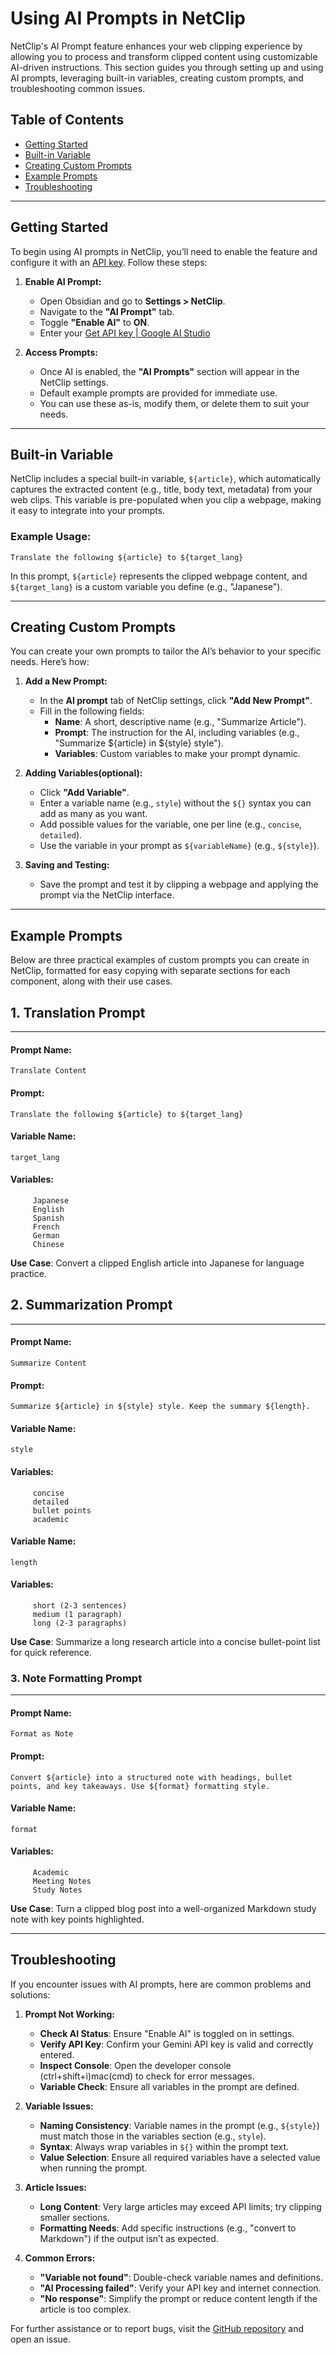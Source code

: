 
# Using AI Prompts in NetClip

NetClip's AI Prompt feature enhances your web clipping experience by allowing you to process and transform clipped content using customizable AI-driven instructions. This section guides you through setting up and using AI prompts, leveraging built-in variables, creating custom prompts, and troubleshooting common issues.

## Table of Contents
- [Getting Started](#getting-started)
- [Built-in Variable](#built-in-variable)
- [Creating Custom Prompts](#creating-custom-prompts)
- [Example Prompts](#example-prompts)
- [Troubleshooting](#troubleshooting)

---

## Getting Started

To begin using AI prompts in NetClip, you’ll need to enable the feature and configure it with an [API key](https://aistudio.google.com/apikey). Follow these steps:

1. **Enable AI Prompt:**
   - Open Obsidian and go to **Settings > NetClip**.
   - Navigate to the **"AI Prompt"** tab.
   - Toggle **"Enable AI"** to **ON**.
   - Enter your [Get API key | Google AI Studio](https://aistudio.google.com/apikey)

2. **Access Prompts:**
   - Once AI is enabled, the **"AI Prompts"** section will appear in the NetClip settings.
   - Default example prompts are provided for immediate use.
   - You can use these as-is, modify them, or delete them to suit your needs.

---

## Built-in Variable

NetClip includes a special built-in variable, `${article}`, which automatically captures the extracted content (e.g., title, body text, metadata) from your web clips. This variable is pre-populated when you clip a webpage, making it easy to integrate into your prompts.

### Example Usage:
```
Translate the following ${article} to ${target_lang}
```

In this prompt, `${article}` represents the clipped webpage content, and `${target_lang}` is a custom variable you define (e.g., "Japanese").

---

## Creating Custom Prompts

You can create your own prompts to tailor the AI’s behavior to your specific needs. Here’s how:

1. **Add a New Prompt:**
   - In the **AI prompt** tab of NetClip settings, click **"Add New Prompt"**.
   - Fill in the following fields:
     - **Name**: A short, descriptive name (e.g., "Summarize Article").
     - **Prompt**: The instruction for the AI, including variables (e.g., "Summarize ${article} in ${style} style").
     - **Variables**: Custom variables to make your prompt dynamic.

1. **Adding Variables(optional):**
   - Click **"Add Variable"**.
   - Enter a variable name (e.g., `style`) without the `${}` syntax you can add as many as you want.
   - Add possible values for the variable, one per line (e.g., `concise`, `detailed`).
   - Use the variable in your prompt as `${variableName}` (e.g., `${style}`).

3. **Saving and Testing:**
   - Save the prompt and test it by clipping a webpage and applying the prompt via the NetClip interface.


---

## Example Prompts

Below are three practical examples of custom prompts you can create in NetClip, formatted for easy copying with separate sections for each component, along with their use cases.

## 1. Translation Prompt

---
#### Prompt Name:
```
Translate Content
```
#### Prompt:
```
Translate the following ${article} to ${target_lang}
```
#### Variable Name:
```
target_lang
```
#### Variables:
```
     Japanese
     English
     Spanish
     French
     German
     Chinese
```

**Use Case**: Convert a clipped English article into Japanese for language practice.


## 2. Summarization Prompt

---
#### Prompt Name:
```
Summarize Content
```
#### Prompt:
```
Summarize ${article} in ${style} style. Keep the summary ${length}.
```
#### Variable Name:
```
style
```
#### Variables:
```
     concise
     detailed
     bullet points
     academic
```
#### Variable Name:
```
length
```
#### Variables:
```
     short (2-3 sentences)
     medium (1 paragraph)
     long (2-3 paragraphs)
```
**Use Case**: Summarize a long research article into a concise bullet-point list for quick reference.



### 3. Note Formatting Prompt
---

#### Prompt Name:
```
Format as Note
```
#### Prompt:
```
Convert ${article} into a structured note with headings, bullet points, and key takeaways. Use ${format} formatting style.
```
#### Variable Name:
```
format
```
#### Variables:
```
     Academic
     Meeting Notes
     Study Notes
```

**Use Case**: Turn a clipped blog post into a well-organized Markdown study note with key points highlighted.

---

## Troubleshooting

If you encounter issues with AI prompts, here are common problems and solutions:

1. **Prompt Not Working:**
   - **Check AI Status**: Ensure "Enable AI" is toggled on in settings.
   - **Verify API Key**: Confirm your Gemini API key is valid and correctly entered.
   - **Inspect Console**: Open the developer console (ctrl+shift+i)mac(cmd) to check for error messages.
   - **Variable Check**: Ensure all variables in the prompt are defined.

2. **Variable Issues:**
   - **Naming Consistency**: Variable names in the prompt (e.g., `${style}`) must match those in the variables section (e.g., `style`).
   - **Syntax**: Always wrap variables in `${}` within the prompt text.
   - **Value Selection**: Ensure all required variables have a selected value when running the prompt.

1. **Article Issues:**
   - **Long Content**: Very large articles may exceed API limits; try clipping smaller sections.
   - **Formatting Needs**: Add specific instructions (e.g., "convert to Markdown") if the output isn’t as expected.

4. **Common Errors:**
   - **"Variable not found"**: Double-check variable names and definitions.
   - **"AI Processing failed"**: Verify your API key and internet connection.
   - **"No response"**: Simplify the prompt or reduce content length if the article is too complex.

For further assistance or to report bugs, visit the [GitHub repository](https://github.com/Elhary/Obsidian-NetClip/issues) and open an issue.
